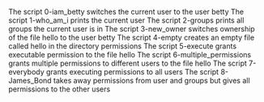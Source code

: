 The script 0-iam_betty switches the current user to the user betty
The script 1-who_am_i prints the current user
The script 2-groups prints all groups the current user is in
The script 3-new_owner switches ownership of the  file hello to the user betty
The script 4-empty creates an empty file called hello in the directory permissions
The script 5-execute grants executable permission to the file hello
The script 6-multiple_permissions grants multiple permissions to different users to the file hello
The script 7-everybody grants executing permissions to all users
The script 8-James_Bond takes away permissions from user and groups but gives all permissions to the other users
